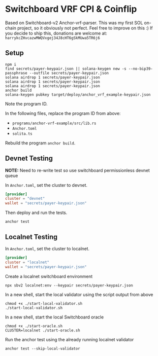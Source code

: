 # Switchboard VRF CPI & Coinflip

Based on Switchboard-v2 Anchor-vrf-parser.
This was my first SOL on-chain project, so it obviously not perfect.
Feel free to improve on this :)
If you decide to ship this, donations are welcome at:
`harrykcZHvcazwMWQVxgej34J8cHT6gSkMUwa5TR6j6`

## Setup

```
npm i
find secrets/payer-keypair.json || solana-keygen new -s --no-bip39-passphrase --outfile secrets/payer-keypair.json
solana airdrop 1 secrets/payer-keypair.json
solana airdrop 1 secrets/payer-keypair.json
solana airdrop 1 secrets/payer-keypair.json
anchor build
solana-keygen pubkey target/deploy/anchor_vrf_example-keypair.json
```

Note the program ID.

In the following files, replace the program ID from above:

- `programs/anchor-vrf-example/src/lib.rs`
- `Anchor.toml`
- `solita.ts`

Rebuild the program `anchor build`.

## Devnet Testing

**NOTE:** Need to re-write test so use switchboard permissionless devnet queue

In `Anchor.toml`, set the cluster to devnet.

```toml
[provider]
cluster = "devnet"
wallet = "secrets/payer-keypair.json"
```

Then deploy and run the tests.

```
anchor test
```

## Localnet Testing

In `Anchor.toml`, set the cluster to localnet.

```toml
[provider]
cluster = "localnet"
wallet = "secrets/payer-keypair.json"
```

Create a localnet switchboard environment

```
npx sbv2 localnet:env --keypair secrets/payer-keypair.json
```

In a new shell, start the local validator using the script output from above

```
chmod +x ./start-local-validator.sh
./start-local-validator.sh
```

In a new shell, start the local Switchboard oracle

```
chmod +x ./start-oracle.sh
CLUSTER=localnet ./start-oracle.sh
```

Run the anchor test using the already running localnet validator

```
anchor test --skip-local-validator
```
